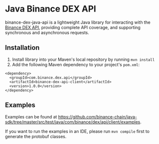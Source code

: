 # Java Binance DEX API

binance-dex-java-api is a lightweight Java library for interacting with the [Binance DEX API](https://testnet-dex.binance.org/doc/api-reference/dex-api/paths.html), providing complete API coverage, and supporting synchronous and asynchronous requests.


## Installation
1. Install library into your Maven's local repository by running `mvn install`
2. Add the following Maven dependency to your project's `pom.xml`:
```
<dependency>
  <groupId>com.binance.dex.api</groupId>
  <artifactId>binance-dex-api-client</artifactId>
  <version>1.0.0</version>
</dependency>
```

## Examples
Examples can be found at https://github.com/binance-chain/java-sdk/tree/master/src/test/java/com/binance/dex/api/client/examples.

If you want to run the examples in an IDE, please run `mvn compile` first to generate the protobuf classes.
